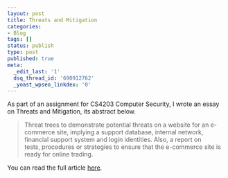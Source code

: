 ```yaml
---
layout: post
title: Threats and Mitigation
categories:
- Blog
tags: []
status: publish
type: post
published: true
meta:
  _edit_last: '1'
  dsq_thread_id: '690912762'
  _yoast_wpseo_linkdex: '0'
---
```


As part of an assignment for CS4203 Computer Security, I wrote an essay on Threats and Mitigation, its abstract below.

> Threat trees to demonstrate potential threats on a website for an e-commerce site, implying a support database, internal network, financial support system and login identities. Also, a report on tests, procedures or strategies to ensure that the e-commerce site is ready for online trading.

You can read the full article [here](http://www.luisramalho.com/wp-content/uploads/2012/05/threads-and-mitigation.pdf).